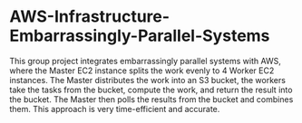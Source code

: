 # AWS-Infrastructure-Embarrassingly-Parallel-Systems
This group project integrates embarrassingly parallel systems with AWS, where the Master EC2 instance splits the work evenly to 4 Worker EC2 instances.
The Master distributes the work into an S3 bucket, the workers take the tasks from the bucket, compute the work, and return the result into the bucket. 
The Master then polls the results from the bucket and combines them. This approach is very time-efficient and accurate.
